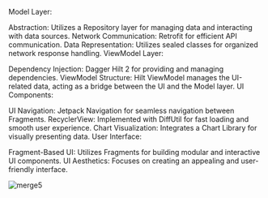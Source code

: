 Model Layer:

Abstraction: Utilizes a Repository layer for managing data and interacting with data sources.
Network Communication: Retrofit for efficient API communication.
Data Representation: Utilizes sealed classes for organized network response handling.
ViewModel Layer:

Dependency Injection: Dagger Hilt 2 for providing and managing dependencies.
ViewModel Structure: Hilt ViewModel manages the UI-related data, acting as a bridge between the UI and the Model layer.
UI Components:

UI Navigation: Jetpack Navigation for seamless navigation between Fragments.
RecyclerView: Implemented with DiffUtil for fast loading and smooth user experience.
Chart Visualization: Integrates a Chart Library for visually presenting data.
User Interface:

Fragment-Based UI: Utilizes Fragments for building modular and interactive UI components.
UI Aesthetics: Focuses on creating an appealing and user-friendly interface.

![merge5](https://github.com/Madhavgiga1/OpeninApp/assets/77728555/f01663ff-dcdd-47b9-a2d4-405d5eb9d266)


